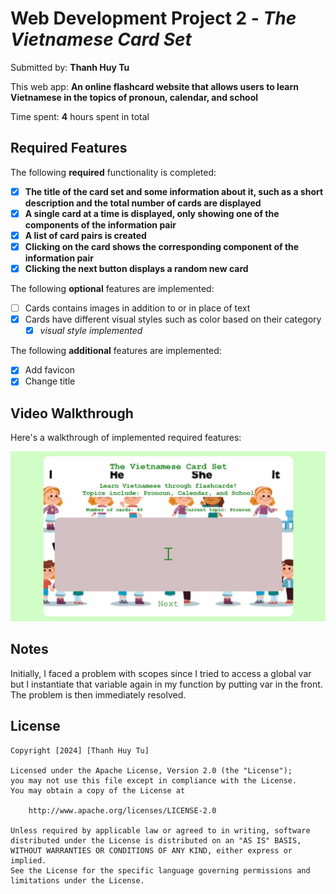# Web Development Project 2 - *The Vietnamese Card Set*

Submitted by: **Thanh Huy Tu**

This web app: **An online flashcard website that allows users to learn Vietnamese in the topics of pronoun, calendar, and school**

Time spent: **4** hours spent in total

## Required Features

The following **required** functionality is completed:

- [x] **The title of the card set and some information about it, such as a short description and the total number of cards are displayed**
- [x] **A single card at a time is displayed, only showing one of the components of the information pair**
- [x] **A list of card pairs is created**
- [x] **Clicking on the card shows the corresponding component of the information pair**
- [x] **Clicking the next button displays a random new card**

The following **optional** features are implemented:

- [ ] Cards contains images in addition to or in place of text
- [x] Cards have different visual styles such as color based on their category
  - [x] *visual style implemented*

The following **additional** features are implemented:

- [x] Add favicon
- [x] Change title

## Video Walkthrough

Here's a walkthrough of implemented required features:

![](https://github.com/TuThanhHuy2124/project2/blob/main/src/assets/project2.gif)

## Notes

Initially, I faced a problem with scopes since I tried to access a global var but I instantiate that variable again in my function by putting var in the front. The problem is then immediately resolved.

## License

    Copyright [2024] [Thanh Huy Tu]

    Licensed under the Apache License, Version 2.0 (the "License");
    you may not use this file except in compliance with the License.
    You may obtain a copy of the License at

        http://www.apache.org/licenses/LICENSE-2.0

    Unless required by applicable law or agreed to in writing, software
    distributed under the License is distributed on an "AS IS" BASIS,
    WITHOUT WARRANTIES OR CONDITIONS OF ANY KIND, either express or implied.
    See the License for the specific language governing permissions and
    limitations under the License.